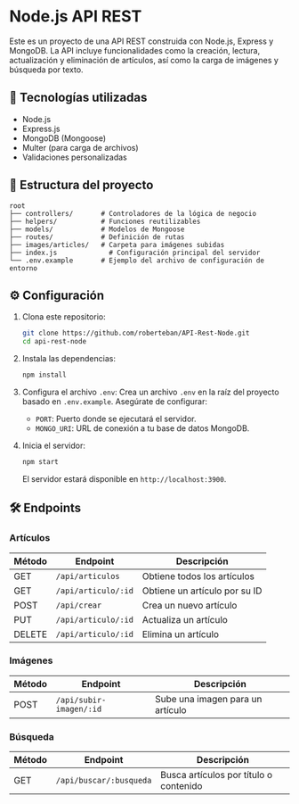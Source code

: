 # Node.js API REST

Este es un proyecto de una API REST construida con Node.js, Express y MongoDB. La API incluye funcionalidades como la creación, lectura, actualización y eliminación de artículos, así como la carga de imágenes y búsqueda por texto.

## 🚀 Tecnologías utilizadas

- Node.js
- Express.js
- MongoDB (Mongoose)
- Multer (para carga de archivos)
- Validaciones personalizadas

## 📂 Estructura del proyecto

```
root
├── controllers/       # Controladores de la lógica de negocio
├── helpers/           # Funciones reutilizables
├── models/            # Modelos de Mongoose
├── routes/            # Definición de rutas
├── images/articles/   # Carpeta para imágenes subidas
├── index.js             # Configuración principal del servidor
└── .env.example       # Ejemplo del archivo de configuración de entorno
```

## ⚙️ Configuración

1. Clona este repositorio:
   ```bash
   git clone https://github.com/roberteban/API-Rest-Node.git
   cd api-rest-node
   ```

2. Instala las dependencias:
   ```bash
   npm install
   ```

3. Configura el archivo `.env`:
   Crea un archivo `.env` en la raíz del proyecto basado en `.env.example`. Asegúrate de configurar:
   - `PORT`: Puerto donde se ejecutará el servidor.
   - `MONGO_URI`: URL de conexión a tu base de datos MongoDB.

4. Inicia el servidor:
   ```bash
   npm start
   ```

   El servidor estará disponible en `http://localhost:3900`.

## 🛠️ Endpoints

### Artículos

| Método | Endpoint               | Descripción                               |
|--------|------------------------|-------------------------------------------|
| GET    | `/api/articulos`       | Obtiene todos los artículos               |
| GET    | `/api/articulo/:id`    | Obtiene un artículo por su ID             |
| POST   | `/api/crear`           | Crea un nuevo artículo                    |
| PUT    | `/api/articulo/:id`    | Actualiza un artículo                     |
| DELETE | `/api/articulo/:id`    | Elimina un artículo                       |

### Imágenes

| Método | Endpoint                   | Descripción                           |
|--------|----------------------------|---------------------------------------|
| POST   | `/api/subir-imagen/:id`    | Sube una imagen para un artículo      |

### Búsqueda

| Método | Endpoint                   | Descripción                           |
|--------|----------------------------|---------------------------------------|
| GET    | `/api/buscar/:busqueda`    | Busca artículos por título o contenido |
